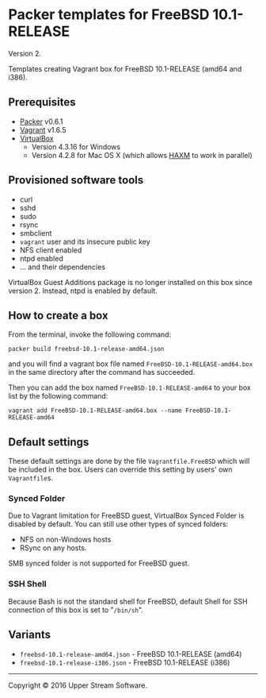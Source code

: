 # Packer templates for FreeBSD 10.1-RELEASE

Version 2.

Templates creating Vagrant box for FreeBSD 10.1-RELEASE (amd64 and i386).

## Prerequisites

* [Packer] v0.6.1
* [Vagrant] v1.6.5
* [VirtualBox]
	* Version 4.3.16 for Windows
	* Version 4.2.8 for Mac OS X (which allows [HAXM] to work in parallel)

[Packer]: https://www.packer.io/ "Packer by HashiCorp"
[Vagrant]: https://www.vagrantup.com/ "Vagrant"
[VirtualBox]: https://www.virtualbox.org/ "Oracle VM VirtualBox"
[HAXM]: https://software.intel.com/en-us/android/articles/intel-hardware-accelerated-execution-manager
        "Intel&reg; Hardware Accelerated Execution Manager"

## Provisioned software tools

* curl
* sshd
* sudo
* rsync
* smbclient
* `vagrant` user and its insecure public key
* NFS client enabled
* ntpd enabled
* ... and their dependencies

VirtualBox Guest Additions package is no longer installed on this box since version 2.
Instead, ntpd is enabled by default.

## How to create a box

From the terminal, invoke the following command:

	packer build freebsd-10.1-release-amd64.json

and you will find a vagrant box file named `FreeBSD-10.1-RELEASE-amd64.box`
in the same directory after the command has succeeded.

Then you can add the box named `FreeBSD-10.1-RELEASE-amd64` to your box list
by the following command:

	vagrant add FreeBSD-10.1-RELEASE-amd64.box --name FreeBSD-10.1-RELEASE-amd64

## Default settings

These default settings are done by the file `Vagrantfile.FreeBSD` which will be included in the box.
Users can override this setting by users' own `Vagrantfile`s.

### Synced Folder

Due to Vagrant limitation for FreeBSD guest, VirtualBox Synced Folder is disabled by default.
You can still use other types of synced folders:

* NFS on non-Windows hosts
* RSync on any hosts.

SMB synced folder is not supported for FreeBSD guest.

### SSH Shell

Because Bash is not the standard shell for FreeBSD, default Shell for SSH connection of this box
is set to "`/bin/sh`".

## Variants

* `freebsd-10.1-release-amd64.json` - FreeBSD 10.1-RELEASE (amd64)
* `freebsd-10.1-release-i386.json` - FreeBSD 10.1-RELEASE (i386)

- - -

Copyright &copy; 2016 Upper Stream Software.
